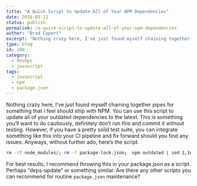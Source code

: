 ```yaml
---
title: "A Quick Script to Update All of Your NPM Dependencies"
date: 2018-03-21
status: publish
permalink: /a-quick-script-to-update-all-of-your-npm-dependencies
author: "Brad Cypert"
excerpt: "Nothing crazy here, I've just found myself chaining together pipes for something that I feel should ship with NPM. You can use this script to update all of your outdated dependencies to the latest. This is something you'll want to do cautiously, definitely don't run this and commit it without testing. However, if you have a pretty solid test suite, you can integrate something like this into your CI pipeline and fix forward should you find any issues."
type: blog
id: 280
category:
  - DevOps
  - javascript
tags:
  - javascript
  - npm
  - package.json
---
```


Nothing crazy here, I’ve just found myself chaining together pipes for something that I feel should ship with NPM. You can use this script to update all of your outdated dependencies to the latest. This is something you’ll want to do cautiously, definitely don’t run this and commit it without testing. However, if you have a pretty solid test suite, you can integrate something like this into your CI pipeline and fix forward should you find any issues. Anyways, without further ado, here’s the script.

```bash
rm -rf node_modules/; rm -f package-lock.json;  npm outdated | sed 1,1d | awk '{ print $1 }' | xargs npm update
```

For best results, I recommend throwing this in your package.json as a script. Perhaps “deps-update” or something similar. Are there any other scripts you can recommend for routine `package.json` maintenance?
